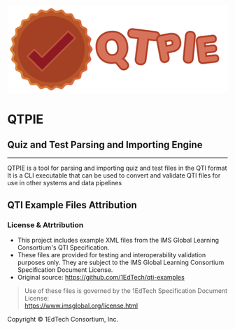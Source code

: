 ![Logo](./full_t.png)

# QTPIE
## Quiz and Test Parsing and Importing Engine
---

QTPIE is a tool for parsing and importing quiz and test files in the QTI format
It is a CLI executable that can be used to convert and validate QTI files for use in other systems and data pipelines

## QTI Example Files Attribution

### License & Atrtribution
- This project includes example XML files from the IMS Global Learning Consortium's QTI Specification.
- These files are provided for testing and interoperability validation purposes only. They are subject to the IMS Global Learning Consortium Specification Document License.
- Original source: https://github.com/1EdTech/qti-examples

> Use of these files is governed by the 1EdTech Specification Document License:  
> https://www.imsglobal.org/license.html

Copyright © 1EdTech Consortium, Inc.
